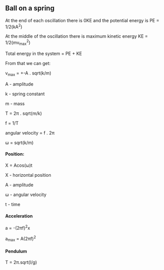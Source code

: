 ## Ball on a spring

At the end of each oscillation there is 0KE and the potential energy is PE = 1/2(kA<sup>2</sup>)

At the middle of the oscillation there is maximum kinetic energy KE = 1/2(mv<sub>max</sub><sup>2</sup>) 

Total energy in the system = PE + KE

From that we can get: 

v<sub>max</sub>  =  +-A . sqrt(k/m)

A - amplitude

k - spring constant

m - mass


T = 2&pi; . sqrt(m/k)

f = 1/T

angular velocity = f . 2&pi;

&omega; = sqrt(k/m)

#### Position:

X = Acos(&omega;)t

X - horizontal position

A - amplitude

&omega; - angular velocity

t - time


#### Acceleration

a = -(2&pi;f)<sup>2</sup>x

a<sub>max</sub> = A(2&pi;f)<sup>2</sup>



#### Pendulum

T = 2&pi;.sqrt(l/g)
